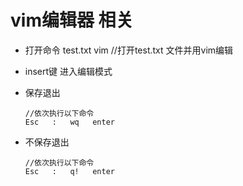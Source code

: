 #  vim编辑器   相关

-   打开命令
	test.txt vim
	//打开test.txt 文件并用vim编辑
-   insert键 进入编辑模式 

-   保存退出
	```
	//依次执行以下命令
	Esc   :   wq   enter 
	```
-   不保存退出
	```
	//依次执行以下命令
	Esc   :   q!   enter  
	```